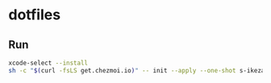 # dotfiles

## Run

```bash
xcode-select --install
sh -c "$(curl -fsLS get.chezmoi.io)" -- init --apply --one-shot s-ikezawa/dotfiles
```
